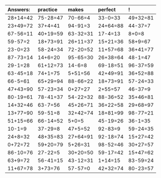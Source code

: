 | Answers: | practice | makes | perfect | ! |
| :--- | :--- | :--- | :--- | :--- |
| 28+14=42 | 75-28=47 | 70-66=4 | 33-0=33 | 49+32=81 | 
| 23+49=72 | 37+4=41 | 94-91=3 | 24+64=88 | 44-37=7 | 
| 67-56=11 | 40+19=59 | 63-32=31 | 17-4=13 | 8+0=8 | 
| 59-57=2 | 18+73=91 | 26+11=37 | 15+21=36 | 58+9=67 | 
| 23-0=23 | 58-24=34 | 72-20=52 | 11+57=68 | 36+41=77 | 
| 87-73=14 | 14+6=20 | 95-65=30 | 26+38=64 | 48-1=47 | 
| 29-1=28 | 61+12=73 | 14-6=8 | 69-18=51 | 96-37=59 | 
| 63-45=18 | 74+1=75 | 5+51=56 | 42+49=91 | 36+52=88 | 
| 66-5=61 | 65+29=94 | 88-66=22 | 18+73=91 | 57-24=33 | 
| 47+43=90 | 57-23=34 | 0+27=27 | 2+55=57 | 46-37=9 | 
| 80-19=61 | 78-41=37 | 54-22=32 | 88-36=52 | 35+46=81 | 
| 14+32=46 | 63-7=56 | 45+26=71 | 36+22=58 | 29+68=97 | 
| 13+77=90 | 59-51=8 | 32+42=74 | 18+81=99 | 98-77=21 | 
| 51+15=66 | 66-14=52 | 5+0=5 | 45-19=26 | 36-1=35 | 
| 10-1=9 | 37-29=8 | 47+5=52 | 92-83=9 | 59-24=35 | 
| 24+8=32 | 48+35=83 | 27+64=91 | 92-18=74 | 15+27=42 | 
| 0+72=72 | 59+20=79 | 5+26=31 | 98-52=46 | 30+27=57 | 
| 86-10=76 | 27-22=5 | 30+20=50 | 59-17=42 | 15+47=62 | 
| 63+9=72 | 56-41=15 | 43-12=31 | 1+14=15 | 83-59=24 | 
| 11+67=78 | 3+73=76 | 57-57=0 | 42+32=74 | 80-23=57 | 
